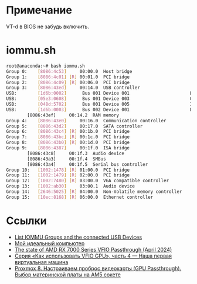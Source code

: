 # Примечание
VT-d в BIOS не забудь включить.

# iommu.sh
```sh
root@anaconda:~# bash iommu.sh
Group 0:	[8086:4c53]     00:00.0  Host bridge                              Device 4c53
Group 1:	[8086:4c01] [R] 00:01.0  PCI bridge                               Device 4c01
Group 2:	[8086:4c09] [R] 00:06.0  PCI bridge                               Device 4c09
Group 3:	[8086:43ed]     00:14.0  USB controller                           Tiger Lake-H USB 3.2 Gen 2x1 xHCI Host Controller
USB:		[1d6b:0002]		 Bus 001 Device 001                       Linux Foundation 2.0 root hub
USB:		[05e3:0608]		 Bus 001 Device 003                       Genesys Logic, Inc. Hub
USB:		[048d:5702]		 Bus 001 Device 005                       Integrated Technology Express, Inc. RGB LED Controller
USB:		[1d6b:0003]		 Bus 002 Device 001                       Linux Foundation 3.0 root hub
		[8086:43ef]     00:14.2  RAM memory                               Tiger Lake-H Shared SRAM
Group 4:	[8086:43e0]     00:16.0  Communication controller                 Tiger Lake-H Management Engine Interface
Group 5:	[8086:43d2]     00:17.0  SATA controller                          Device 43d2
Group 6:	[8086:43c4] [R] 00:1b.0  PCI bridge                               Device 43c4
Group 7:	[8086:43bc] [R] 00:1c.0  PCI bridge                               Tiger Lake-H PCI Express Root Port #5
Group 8:	[8086:43b0] [R] 00:1d.0  PCI bridge                               Tiger Lake-H PCI Express Root Port #9
Group 9:	[8086:4387]     00:1f.0  ISA bridge                               B560 LPC/eSPI Controller
		[8086:43c8]     00:1f.3  Audio device                             Tiger Lake-H HD Audio Controller
		[8086:43a3]     00:1f.4  SMBus                                    Tiger Lake-H SMBus Controller
		[8086:43a4]     00:1f.5  Serial bus controller                    Tiger Lake-H SPI Controller
Group 10:	[1002:1478] [R] 01:00.0  PCI bridge                               Navi 10 XL Upstream Port of PCI Express Switch
Group 11:	[1002:1479] [R] 02:00.0  PCI bridge                               Navi 10 XL Downstream Port of PCI Express Switch
Group 12:	[1002:7480] [R] 03:00.0  VGA compatible controller                Navi 33 [Radeon RX 7700S/7600/7600S/7600M XT/PRO W7600]
Group 13:	[1002:ab30]     03:00.1  Audio device                             Navi 31 HDMI/DP Audio
Group 14:	[2646:5025] [R] 04:00.0  Non-Volatile memory controller           Device 5025
Group 15:	[10ec:8168] [R] 06:00.0  Ethernet controller                      RTL8111/8168/8211/8411 PCI Express Gigabit Ethernet Controller
```

# Ссылки
* [List IOMMU Groups and the connected USB Devices ](https://gist.github.com/r15ch13/ba2d738985fce8990a4e9f32d07c6ada)
* [Мой идеальный компьютер](https://habr.com/ru/articles/921160/)
* [The state of AMD RX 7000 Series VFIO Passthrough (April 2024)](https://forum.level1techs.com/t/the-state-of-amd-rx-7000-series-vfio-passthrough-april-2024/210242)
* [Серия «Как использовать VFIO GPU», часть 4 — Наша первая виртуальная машина](https://vfio.blogspot.com/2015/05/vfio-gpu-how-to-series-part-4-our-first.html)
* [Proxmox 8. Настраиваем проброс видеокарты (GPU Passthrough). Выбор материнской платы на AM5 сокете](https://habr.com/ru/articles/794568/)
